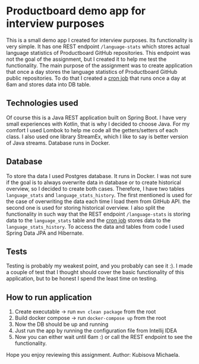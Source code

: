 # Productboard demo app for interview purposes
This is a small demo app I created for interview purposes. Its functionality is very simple. 
It has one REST endpoint `/language-stats` which stores actual language statistics of Productboard GitHub repositories.
This endpoint was not the goal of the assignment, but I created it to help me test the functionality. The main purpose of 
the assignment was to create application that once a day stores the language statistics of Productboard GitHub public repositories.
To do that I created a [cron job](src/main/java/com/productboard/productboarddemo/cron/CronJob.java) that runs once a day at 6am and 
stores data into DB table.

## Technologies used
Of course this is a Java REST application built on Spring Boot. I have very small experiences with Kotlin, that is why I decided to choose Java.
For my comfort I used Lombok to help me code all the getters/setters of each class. I also used one library StreamEx, which I like to say is better
version of Java streams. Database runs in Docker.

## Database
To store tha data I used Postgres database. It runs in Docker. I was not sure if the goal is to always overwrite data in database or
to create historical overview, so I decided to create both cases. Therefore, I have two tables `language_stats` and `language_stats_history`.
The first mentioned is used for the case of overwriting the data each time I load them from GitHub API. the second one is used for storing
historical overview. I also split the functionality in such way that the REST endpoint `/language-stats` is storing data to the `language_stats`
table and the [cron job](src/main/java/com/productboard/productboarddemo/cron/CronJob.java) stores data to the `language_stats_history`. 
To access the data and tables from code I used Spring Data JPA and Hibernate.

## Tests
Testing is probably my weakest point, and you probably can see it :). I made a couple of test that I thought should cover the basic functionality of
this application, but to be honest I spend the least time on testing.

## How to run application
1. Create executable -> run `mvn clean package` from the root
2. Build docker compose -> run `docker-compose up` from the root
3. Now the DB should be up and running
4. Just run the app by running the configuration file from Intellij IDEA
5. Now you can either wait until 6am :) or call the REST endpoint to see the functionality.


Hope you enjoy reviewing this assignment.
Author: Kubisova Michaela.